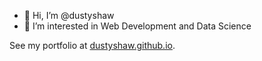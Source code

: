 - 👋 Hi, I’m @dustyshaw
- 👀 I’m interested in Web Development and Data Science

See my portfolio at [dustyshaw.github.io](https://dustyshaw.github.io/).

<!---
dustyshaw/dustyshaw is a ✨ special ✨ repository because its `README.md` (this file) appears on your GitHub profile.
You can click the Preview link to take a look at your changes.
--->
